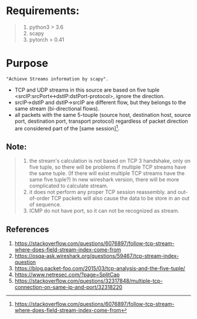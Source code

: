 # Requirements:
   > 1) python3 > 3.6
   > 2) scapy 
   > 3) pytorch > 0.41
    

# Purpose

    "Achieve Streams information by scapy".
  
- TCP and UDP streams in this source are based on five tuple <srcIP:srcPort<->dstIP:dstPort-protocol>, ignore the direction.
- srcIP->dstIP and dstIP->srcIP are different flow, but they belongs to the same stream (bi-directional flows).
- all packets with the same 5-touple (source host, destination host, source port, destination port, transport protocol)
  regardless of packet direction are considered part of the [same session][^1].

## Note:
   > 1) the stream's calculation is not based on TCP 3 handshake, only on five tuple, so there will be problems if multiple TCP streams have the same tuple.
       (If there will exist multiple TCP streams have the same five tuple?)
       In new wireshark version, there will be more complicated to calculate stream.
   > 2) it does not perform any proper TCP session reassembly. and out-of-order TCP packets will also cause the data to be store in an out of sequence.
   > 3) ICMP do not have port, so it can not be recognized as stream.

## References

[^1]: https://stackoverflow.com/questions/6076897/follow-tcp-stream-where-does-field-stream-index-come-from
 1. https://stackoverflow.com/questions/6076897/follow-tcp-stream-where-does-field-stream-index-come-from
 2. https://osqa-ask.wireshark.org/questions/59467/tcp-stream-index-question
 3. https://blog.packet-foo.com/2015/03/tcp-analysis-and-the-five-tuple/
 4. https://www.netresec.com/?page=SplitCap
 5. https://stackoverflow.com/questions/32317848/multiple-tcp-connection-on-same-ip-and-port/32318220
 
<!---
```angular2html
fa
```
--->

<!---  *Emphasize* _emphasize_  --->

<!--- **Strong** __Strong__ --->
